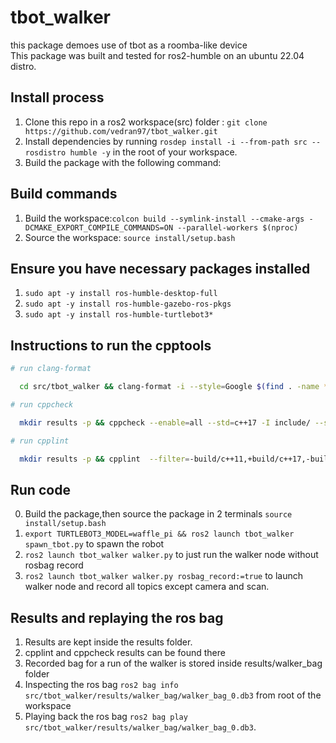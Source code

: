 # tbot_walker

this package demoes use of tbot as a roomba-like device<br>
This package was built and tested for ros2-humble on an ubuntu 22.04 distro.<br>

## Install process

1. Clone this repo in a ros2 workspace(src) folder : ```git clone https://github.com/vedran97/tbot_walker.git```
2. Install dependencies by running ```rosdep install -i --from-path src --rosdistro humble -y``` in the root of your workspace.
3. Build the package with the following command:

## Build commands

1. Build the workspace:```colcon build --symlink-install --cmake-args -DCMAKE_EXPORT_COMPILE_COMMANDS=ON --parallel-workers $(nproc)```
2. Source the workspace: ```source install/setup.bash```

## Ensure you have necessary packages installed

1. ```sudo apt -y install ros-humble-desktop-full```
2. ```sudo apt -y install ros-humble-gazebo-ros-pkgs```
3. ```sudo apt -y install ros-humble-turtlebot3*```

## Instructions to run the cpptools

```bash
# run clang-format

  cd src/tbot_walker && clang-format -i --style=Google $(find . -name *.cpp -o -name *.hpp | grep -vE -e "^(./build/|./install/|./log/)") && cd -

# run cppcheck

  mkdir results -p && cppcheck --enable=all --std=c++17 -I include/ --suppress=missingInclude --inline-suppr $( find . -name *.cpp | grep -vE -e "^(./build/|./install/|./log/)" ) &> results/cppcheck

# run cpplint

  mkdir results -p && cpplint  --filter=-build/c++11,+build/c++17,-build/namespaces,-build/include_order $( find . -name *.cpp | grep -vE -e "^(./build/|./install/|./log/)" ) &> results/cpplint

```

## Run code

0. Build the package,then source the package in 2 terminals ```source install/setup.bash```
1. ```export TURTLEBOT3_MODEL=waffle_pi && ros2 launch tbot_walker spawn_tbot.py``` to spawn the robot
2. ```ros2 launch tbot_walker walker.py``` to just run the walker node without rosbag record
3. ```ros2 launch tbot_walker walker.py rosbag_record:=true``` to launch walker node and record all topics except camera and scan.

## Results and replaying the ros bag

1. Results are kept inside the results folder.
2. cpplint and cppcheck results can be found there
3. Recorded bag for a run of the walker is stored inside results/walker_bag folder
4. Inspecting the ros bag ```ros2 bag info src/tbot_walker/results/walker_bag/walker_bag_0.db3``` from root of the workspace
5. Playing back the ros bag ```ros2 bag play src/tbot_walker/results/walker_bag/walker_bag_0.db3```.
